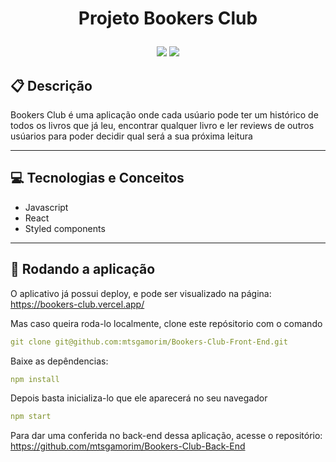 # <p align = "center"> Projeto Bookers Club </p>

<p align = "center">
   <img src="https://img.shields.io/badge/author-Matheus Amorim-4dae71?style=flat-square" />
   <img src="https://img.shields.io/github/languages/count/mtsgamorim/Bookers-Club-Front-End?color=4dae71&style=flat-square" />
</p>

## :clipboard: Descrição

Bookers Club é uma aplicação onde cada usúario pode ter um histórico de todos os livros que já leu, encontrar qualquer livro e ler reviews de outros usúarios para poder decidir qual será a sua próxima leitura

---

## :computer: Tecnologias e Conceitos

- Javascript
- React
- Styled components

---

## 🏁 Rodando a aplicação

O aplicativo já possui deploy, e pode ser visualizado na página: https://bookers-club.vercel.app/

Mas caso queira roda-lo localmente, clone este repósitorio com o comando

```yml
git clone git@github.com:mtsgamorim/Bookers-Club-Front-End.git
```

Baixe as depêndencias:

```yml
npm install
```

Depois basta inicializa-lo que ele aparecerá no seu navegador

```yml
npm start
```

Para dar uma conferida no back-end dessa aplicação, acesse o repositório: https://github.com/mtsgamorim/Bookers-Club-Back-End
